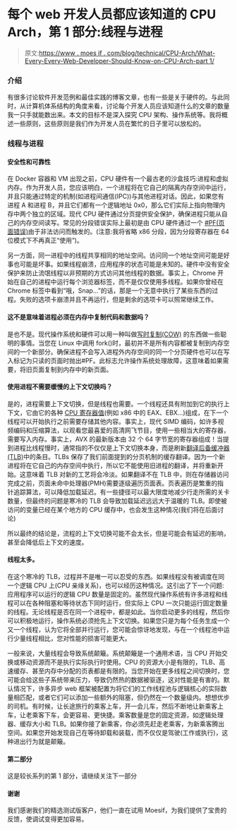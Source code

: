# 每个 web 开发人员都应该知道的 CPU Arch，第 1 部分:线程与进程

> 原文:[https://www . moes if . com/blog/technical/CPU-Arch/What-Every-Every-Web-Developer-Should-Know-on-CPU-Arch-part 1/](https://www.moesif.com/blog/technical/cpu-arch/What-Every-Web-Developer-Should-Know-About-CPU-Arch-Part1/)

### 介绍

有很多讨论软件开发范例和最佳实践的博客文章，也有一些是关于硬件的。与此同时，从计算机体系结构的角度来看，讨论每个开发人员应该知道什么的文章的数量我一只手就能数出来。本文的目标不是深入探究 CPU 架构、操作系统等。我将概述一些原则，这些原则是我们作为开发人员在繁忙的日子里可以放松的。

### 线程与进程

#### 安全性和可靠性

在 Docker 容器和 VM 出现之前，CPU 硬件有一个最古老的沙盒技巧:进程和虚拟内存。作为开发人员，您应该明白，一个进程将在它自己的隔离内存空间中运行，并且只能通过特定的机制(如进程间通信(IPC))与其他进程对话。因此，如果您有进程 A 和进程 B，并且它们都有一个逻辑地址 0x0，那么它们实际上指向物理内存中两个独立的区域。现代 CPU 硬件通过分页提供安全保护，确保进程只能从自己的内存空间读写。常见的分段错误实际上最初是由 CPU 硬件通过一个 [#PF(页面错误)](https://en.wikipedia.org/wiki/Page_fault)由于非法访问而触发的。(注意:我将省略 x86 分段，因为分段寄存器在 64 位模式下不再真正“使用”)。

另一方面，同一进程中的线程共享相同的地址空间。访问同一个地址空间可能是好事也可能是坏事。如果线程崩溃，应用程序的状态可能是未知的。硬件中没有安全保护来防止流氓线程以非预期的方式访问其他线程的数据。事实上，Chrome 开始在自己的进程中运行每个浏览器标签，而不是仅仅使用多线程。如果你曾经在 Chrome 标签中看到“哦，Snap…”的话，那是一个无意中执行了某些东西的过程。失败的选项卡崩溃并且不再运行，但是剩余的选项卡可以照常继续工作。

#### 这不是意味着进程必须在内存中复制代码和数据吗？

是也不是。现代操作系统和硬件可以用一种叫做[写时复制(COW)](https://en.wikipedia.org/wiki/Copy-on-write) 的东西做一些聪明的事情。当您在 Linux 中调用 fork()时，最初并不是所有内容都被复制到内存空间的一个新部分。确保进程不会写入进程外内存空间的同一个分页硬件也可以在写入标记为只读的页面时抛出#PF。此标志允许操作系统处理故障，这意味着如果需要，将旧页面复制到内存中的新页面。

#### 使用进程不需要缓慢的上下文切换吗？

是的，进程需要上下文切换，但是线程也需要。一个线程还具有附加到它的执行上下文，它由它的各种 [CPU 寄存器值](https://cs.brown.edu/courses/cs033/docs/api-guide/x64_cheatsheet.pdf)(例如 x86 中的 EAX、EBX…)组成，在下一个线程可以开始执行之前需要存储其他内容。事实上，现代 SIMD 编码，如许多视频编码和压缩算法，以观看您最喜爱的高清网飞节目，使用一些相当大的寄存器，需要写入内存。事实上，AVX 的最新版本由 32 个 64 字节宽的寄存器组成！当提到进程比线程慢时，通常指的不仅仅是上下文切换本身，而是刷新[翻译后备缓冲器(TLB)](https://en.wikipedia.org/wiki/Translation_lookaside_buffer)中的条目。TLBs 保存了我们前面提到的分页机制的缓存翻译。因为一个新进程将在它自己的内存空间中执行，所以它不能使用旧进程的翻译，并将重新开始。这意味着 TLB 对新的工艺将会冷淡。如果翻译不在 TLB 中，则在存储器访问完成之前，页面未命中处理器(PMH)需要逐级遍历页面表。页表遍历是繁重的指针追踪算法，可以降低加载延迟。有一些捷径可以最大限度地减少行走所需的关卡数量，但最终的问题是寒冷的 TLB 会导致加载延迟远远大于温暖的 TLB。即使被访问的变量已经在某个地方的 CPU 缓存中，也会发生这种情况(我们将在后面讨论)

所以最终的结论是，流程的上下文切换可能不会太长，但是可能会有延迟的影响，甚至会降低后上下文的速度。

#### 线程太多。

在这个寒冷的 TLB，过程并不是唯一可以忍受的东西。如果线程没有被调度在同一个逻辑 CPU 上(CPU 亲缘关系)，也可以经历这种情况。这引出了下一个问题:应用程序可以运行的逻辑 CPU 数量是固定的。虽然现代操作系统有许多进程和线程可以在各种阻塞和等待状态下同时运行，但实际上 CPU 一次只能运行固定数量的线程。无论线程是否在同一个进程中，都是如此。当你启动更多的线程，然后你可以积极地运行，操作系统必须抢先上下文切换。如果您只是为每个任务生成一个又一个线程，认为它将全部并行运行，您可能会惊讶地发现，与在一个线程池中运行少量线程相比，您对性能的损害可能更大。

一般来说，大量线程会导致系统颠簸。系统颠簸是一个通用术语，当 CPU 开始交换或移动资源而不是执行实际执行时使用。CPU 的资源大小是有限的，TLB、高速缓存、甚至内存中分配的页表都是有限的。当您开始在更多线程之间切换时，您可能会给这些子系统带来压力，导致仍然热的数据被驱逐，这对性能是有害的。默认情况下，许多异步 web 框架被配置为将它们的工作线程池与逻辑核心的实际数量相匹配，或者它们可以添加一些额外的阻塞，但仍然在一个数量级内。想想优步的司机。有时候，让长途旅行的乘客上车，开一会儿车，然后不断地让新乘客上车，让老乘客下车，会更容易、更快捷。乘客数量是您的固定资源，如逻辑处理器、缓存大小和 TLB。如果你接了新乘客，你必须先赶走老乘客，为新乘客腾出空间。如果您开始发现自己在等待卸载和装载，而不仅仅是驾驶(工作或执行)，这种进出行为就是颠簸。

#### 第二部分

这是较长系列的第 1 部分，请继续关注下一部分

#### 谢谢

我们感谢我们的精选测试版客户，他们一直在试用 Moesif，为我们提供了宝贵的反馈，使调试变得更加容易。